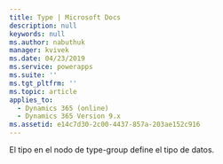 ```yaml
---
title: Type | Microsoft Docs
description: null
keywords: null
ms.author: nabuthuk
manager: kvivek
ms.date: 04/23/2019
ms.service: powerapps
ms.suite: ''
ms.tgt_pltfrm: ''
ms.topic: article
applies_to:
  - Dynamics 365 (online)
  - Dynamics 365 Version 9.x
ms.assetid: e14c7d30-2c00-4437-857a-203ae152c916
---
```


El tipo en el nodo de type-group define el tipo de datos. 
